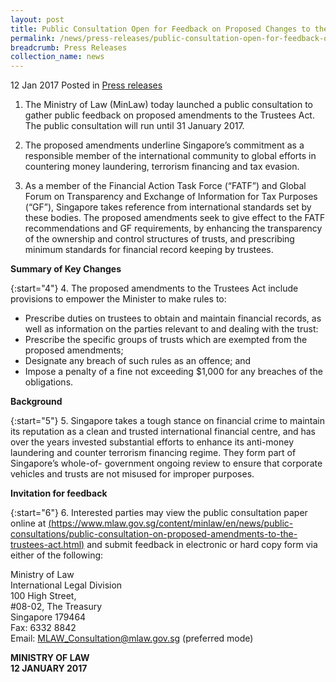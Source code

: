```yaml
---
layout: post
title: Public Consultation Open for Feedback on Proposed Changes to the Trustees Act
permalink: /news/press-releases/public-consultation-open-for-feedback-on-proposed-changes-to-the
breadcrumb: Press Releases
collection_name: news
---
```


12 Jan 2017 Posted in [Press releases](/news/press-releases)


1. The Ministry of Law (MinLaw) today launched a public consultation to gather public feedback on proposed amendments to the Trustees Act. The public consultation will run until 31 January 2017.


2. The proposed amendments underline Singapore’s commitment as a responsible member of the international community to global efforts in countering money laundering, terrorism financing and tax evasion.


3. As a member of the Financial Action Task Force (“FATF”) and Global Forum on Transparency and Exchange of Information for Tax Purposes (“GF”), Singapore takes reference from international standards set by these bodies. The proposed amendments seek to give effect to the FATF recommendations and GF requirements, by enhancing the transparency of the ownership and control structures of trusts, and prescribing minimum standards for financial record keeping by trustees.


**Summary of Key Changes**

{:start="4"}
4. The proposed amendments to the Trustees Act include provisions to empower the Minister to make rules to:

* Prescribe duties on trustees to obtain and maintain financial records, as well as information on the parties relevant to and dealing with the trust:
* Prescribe the specific groups of trusts which are exempted from the proposed amendments;
* Designate any breach of such rules as an offence; and
* Impose a penalty of a fine not exceeding $1,000 for any breaches of the obligations.

**Background**

{:start="5"}
5. Singapore takes a tough stance on financial crime to maintain its reputation as a clean and trusted international financial centre, and has over the years invested substantial efforts to enhance its anti-money laundering and counter terrorism financing regime. They form part of Singapore’s whole-of- government ongoing review to ensure that corporate vehicles and trusts are not misused for improper purposes.


**Invitation for feedback**

{:start="6"}
6. Interested parties may view the public consultation paper online at [(https://www.mlaw.gov.sg/content/minlaw/en/news/public-consultations/public-consultation-on-proposed-amendments-to-the-trustees-act.html)](/news/public-consultations/public-consultation-on-proposed-amendments-to-the-trustees-act) and submit feedback in electronic or hard copy form via either of the following:


Ministry of Law  
International Legal Division  
100 High Street,  
#08-02, The Treasury  
Singapore 179464  
Fax: 6332 8842  
Email: MLAW_Consultation@mlaw.gov.sg (preferred mode)

**MINISTRY OF LAW**  
**12 JANUARY 2017**
